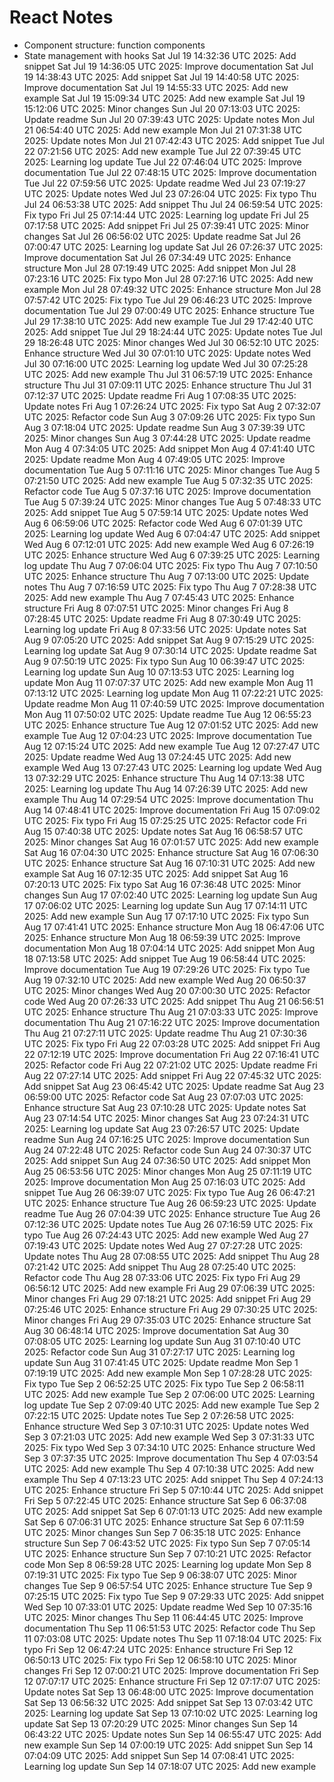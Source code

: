 # React Notes
- Component structure: function components
- State management with hooks
Sat Jul 19 14:32:36 UTC 2025: Add snippet
Sat Jul 19 14:36:05 UTC 2025: Improve documentation
Sat Jul 19 14:38:43 UTC 2025: Add snippet
Sat Jul 19 14:40:58 UTC 2025: Improve documentation
Sat Jul 19 14:55:33 UTC 2025: Add new example
Sat Jul 19 15:09:34 UTC 2025: Add new example
Sat Jul 19 15:12:06 UTC 2025: Minor changes
Sun Jul 20 07:13:03 UTC 2025: Update readme
Sun Jul 20 07:39:43 UTC 2025: Update notes
Mon Jul 21 06:54:40 UTC 2025: Add new example
Mon Jul 21 07:31:38 UTC 2025: Update notes
Mon Jul 21 07:42:43 UTC 2025: Add snippet
Tue Jul 22 07:21:56 UTC 2025: Add new example
Tue Jul 22 07:39:45 UTC 2025: Learning log update
Tue Jul 22 07:46:04 UTC 2025: Improve documentation
Tue Jul 22 07:48:15 UTC 2025: Improve documentation
Tue Jul 22 07:59:56 UTC 2025: Update readme
Wed Jul 23 07:19:27 UTC 2025: Update notes
Wed Jul 23 07:26:04 UTC 2025: Fix typo
Thu Jul 24 06:53:38 UTC 2025: Add snippet
Thu Jul 24 06:59:54 UTC 2025: Fix typo
Fri Jul 25 07:14:44 UTC 2025: Learning log update
Fri Jul 25 07:17:58 UTC 2025: Add snippet
Fri Jul 25 07:39:41 UTC 2025: Minor changes
Sat Jul 26 06:56:02 UTC 2025: Update readme
Sat Jul 26 07:00:47 UTC 2025: Learning log update
Sat Jul 26 07:26:37 UTC 2025: Improve documentation
Sat Jul 26 07:34:49 UTC 2025: Enhance structure
Mon Jul 28 07:19:49 UTC 2025: Add snippet
Mon Jul 28 07:23:16 UTC 2025: Fix typo
Mon Jul 28 07:27:16 UTC 2025: Add new example
Mon Jul 28 07:49:32 UTC 2025: Enhance structure
Mon Jul 28 07:57:42 UTC 2025: Fix typo
Tue Jul 29 06:46:23 UTC 2025: Improve documentation
Tue Jul 29 07:00:49 UTC 2025: Enhance structure
Tue Jul 29 17:38:10 UTC 2025: Add new example
Tue Jul 29 17:42:40 UTC 2025: Add snippet
Tue Jul 29 18:24:44 UTC 2025: Update notes
Tue Jul 29 18:26:48 UTC 2025: Minor changes
Wed Jul 30 06:52:10 UTC 2025: Enhance structure
Wed Jul 30 07:01:10 UTC 2025: Update notes
Wed Jul 30 07:16:00 UTC 2025: Learning log update
Wed Jul 30 07:25:28 UTC 2025: Add new example
Thu Jul 31 06:57:19 UTC 2025: Enhance structure
Thu Jul 31 07:09:11 UTC 2025: Enhance structure
Thu Jul 31 07:12:37 UTC 2025: Update readme
Fri Aug  1 07:08:35 UTC 2025: Update notes
Fri Aug  1 07:26:24 UTC 2025: Fix typo
Sat Aug  2 07:32:07 UTC 2025: Refactor code
Sun Aug  3 07:09:26 UTC 2025: Fix typo
Sun Aug  3 07:18:04 UTC 2025: Update readme
Sun Aug  3 07:39:39 UTC 2025: Minor changes
Sun Aug  3 07:44:28 UTC 2025: Update readme
Mon Aug  4 07:34:05 UTC 2025: Add snippet
Mon Aug  4 07:41:40 UTC 2025: Update readme
Mon Aug  4 07:49:05 UTC 2025: Improve documentation
Tue Aug  5 07:11:16 UTC 2025: Minor changes
Tue Aug  5 07:21:50 UTC 2025: Add new example
Tue Aug  5 07:32:35 UTC 2025: Refactor code
Tue Aug  5 07:37:16 UTC 2025: Improve documentation
Tue Aug  5 07:39:24 UTC 2025: Minor changes
Tue Aug  5 07:48:33 UTC 2025: Add snippet
Tue Aug  5 07:59:14 UTC 2025: Update notes
Wed Aug  6 06:59:06 UTC 2025: Refactor code
Wed Aug  6 07:01:39 UTC 2025: Learning log update
Wed Aug  6 07:04:47 UTC 2025: Add snippet
Wed Aug  6 07:12:01 UTC 2025: Add new example
Wed Aug  6 07:26:19 UTC 2025: Enhance structure
Wed Aug  6 07:39:25 UTC 2025: Learning log update
Thu Aug  7 07:06:04 UTC 2025: Fix typo
Thu Aug  7 07:10:50 UTC 2025: Enhance structure
Thu Aug  7 07:13:00 UTC 2025: Update notes
Thu Aug  7 07:16:59 UTC 2025: Fix typo
Thu Aug  7 07:28:38 UTC 2025: Add new example
Thu Aug  7 07:45:43 UTC 2025: Enhance structure
Fri Aug  8 07:07:51 UTC 2025: Minor changes
Fri Aug  8 07:28:45 UTC 2025: Update readme
Fri Aug  8 07:30:49 UTC 2025: Learning log update
Fri Aug  8 07:33:56 UTC 2025: Update notes
Sat Aug  9 07:05:20 UTC 2025: Add snippet
Sat Aug  9 07:15:29 UTC 2025: Learning log update
Sat Aug  9 07:30:14 UTC 2025: Update readme
Sat Aug  9 07:50:19 UTC 2025: Fix typo
Sun Aug 10 06:39:47 UTC 2025: Learning log update
Sun Aug 10 07:13:53 UTC 2025: Learning log update
Mon Aug 11 07:07:37 UTC 2025: Add new example
Mon Aug 11 07:13:12 UTC 2025: Learning log update
Mon Aug 11 07:22:21 UTC 2025: Update readme
Mon Aug 11 07:40:59 UTC 2025: Improve documentation
Mon Aug 11 07:50:02 UTC 2025: Update readme
Tue Aug 12 06:55:23 UTC 2025: Enhance structure
Tue Aug 12 07:01:52 UTC 2025: Add new example
Tue Aug 12 07:04:23 UTC 2025: Improve documentation
Tue Aug 12 07:15:24 UTC 2025: Add new example
Tue Aug 12 07:27:47 UTC 2025: Update readme
Wed Aug 13 07:24:45 UTC 2025: Add new example
Wed Aug 13 07:27:43 UTC 2025: Learning log update
Wed Aug 13 07:32:29 UTC 2025: Enhance structure
Thu Aug 14 07:13:38 UTC 2025: Learning log update
Thu Aug 14 07:26:39 UTC 2025: Add new example
Thu Aug 14 07:29:54 UTC 2025: Improve documentation
Thu Aug 14 07:48:41 UTC 2025: Improve documentation
Fri Aug 15 07:09:02 UTC 2025: Fix typo
Fri Aug 15 07:25:25 UTC 2025: Refactor code
Fri Aug 15 07:40:38 UTC 2025: Update notes
Sat Aug 16 06:58:57 UTC 2025: Minor changes
Sat Aug 16 07:01:57 UTC 2025: Add new example
Sat Aug 16 07:04:30 UTC 2025: Enhance structure
Sat Aug 16 07:06:30 UTC 2025: Enhance structure
Sat Aug 16 07:10:31 UTC 2025: Add new example
Sat Aug 16 07:12:35 UTC 2025: Add snippet
Sat Aug 16 07:20:13 UTC 2025: Fix typo
Sat Aug 16 07:36:48 UTC 2025: Minor changes
Sun Aug 17 07:02:40 UTC 2025: Learning log update
Sun Aug 17 07:06:02 UTC 2025: Learning log update
Sun Aug 17 07:14:11 UTC 2025: Add new example
Sun Aug 17 07:17:10 UTC 2025: Fix typo
Sun Aug 17 07:41:41 UTC 2025: Enhance structure
Mon Aug 18 06:47:06 UTC 2025: Enhance structure
Mon Aug 18 06:59:39 UTC 2025: Improve documentation
Mon Aug 18 07:04:14 UTC 2025: Add snippet
Mon Aug 18 07:13:58 UTC 2025: Add snippet
Tue Aug 19 06:58:44 UTC 2025: Improve documentation
Tue Aug 19 07:29:26 UTC 2025: Fix typo
Tue Aug 19 07:32:10 UTC 2025: Add new example
Wed Aug 20 06:50:37 UTC 2025: Minor changes
Wed Aug 20 07:00:30 UTC 2025: Refactor code
Wed Aug 20 07:26:33 UTC 2025: Add snippet
Thu Aug 21 06:56:51 UTC 2025: Enhance structure
Thu Aug 21 07:03:33 UTC 2025: Improve documentation
Thu Aug 21 07:16:22 UTC 2025: Improve documentation
Thu Aug 21 07:27:11 UTC 2025: Update readme
Thu Aug 21 07:30:36 UTC 2025: Fix typo
Fri Aug 22 07:03:28 UTC 2025: Add snippet
Fri Aug 22 07:12:19 UTC 2025: Improve documentation
Fri Aug 22 07:16:41 UTC 2025: Refactor code
Fri Aug 22 07:21:02 UTC 2025: Update readme
Fri Aug 22 07:27:14 UTC 2025: Add snippet
Fri Aug 22 07:45:32 UTC 2025: Add snippet
Sat Aug 23 06:45:42 UTC 2025: Update readme
Sat Aug 23 06:59:00 UTC 2025: Refactor code
Sat Aug 23 07:07:03 UTC 2025: Enhance structure
Sat Aug 23 07:10:28 UTC 2025: Update notes
Sat Aug 23 07:14:54 UTC 2025: Minor changes
Sat Aug 23 07:24:31 UTC 2025: Learning log update
Sat Aug 23 07:26:57 UTC 2025: Update readme
Sun Aug 24 07:16:25 UTC 2025: Improve documentation
Sun Aug 24 07:22:48 UTC 2025: Refactor code
Sun Aug 24 07:30:37 UTC 2025: Add snippet
Sun Aug 24 07:36:50 UTC 2025: Add snippet
Mon Aug 25 06:53:56 UTC 2025: Minor changes
Mon Aug 25 07:11:19 UTC 2025: Improve documentation
Mon Aug 25 07:16:03 UTC 2025: Add snippet
Tue Aug 26 06:39:07 UTC 2025: Fix typo
Tue Aug 26 06:47:21 UTC 2025: Enhance structure
Tue Aug 26 06:59:23 UTC 2025: Update readme
Tue Aug 26 07:04:39 UTC 2025: Enhance structure
Tue Aug 26 07:12:36 UTC 2025: Update notes
Tue Aug 26 07:16:59 UTC 2025: Fix typo
Tue Aug 26 07:24:43 UTC 2025: Add new example
Wed Aug 27 07:19:43 UTC 2025: Update notes
Wed Aug 27 07:27:28 UTC 2025: Update notes
Thu Aug 28 07:08:55 UTC 2025: Add snippet
Thu Aug 28 07:21:42 UTC 2025: Add snippet
Thu Aug 28 07:25:40 UTC 2025: Refactor code
Thu Aug 28 07:33:06 UTC 2025: Fix typo
Fri Aug 29 06:56:12 UTC 2025: Add new example
Fri Aug 29 07:06:39 UTC 2025: Minor changes
Fri Aug 29 07:18:21 UTC 2025: Add snippet
Fri Aug 29 07:25:46 UTC 2025: Enhance structure
Fri Aug 29 07:30:25 UTC 2025: Minor changes
Fri Aug 29 07:35:03 UTC 2025: Enhance structure
Sat Aug 30 06:48:14 UTC 2025: Improve documentation
Sat Aug 30 07:08:05 UTC 2025: Learning log update
Sun Aug 31 07:10:40 UTC 2025: Refactor code
Sun Aug 31 07:27:17 UTC 2025: Learning log update
Sun Aug 31 07:41:45 UTC 2025: Update readme
Mon Sep  1 07:19:19 UTC 2025: Add new example
Mon Sep  1 07:28:28 UTC 2025: Fix typo
Tue Sep  2 06:52:25 UTC 2025: Fix typo
Tue Sep  2 06:58:11 UTC 2025: Add new example
Tue Sep  2 07:06:00 UTC 2025: Learning log update
Tue Sep  2 07:09:40 UTC 2025: Add new example
Tue Sep  2 07:22:15 UTC 2025: Update notes
Tue Sep  2 07:26:58 UTC 2025: Enhance structure
Wed Sep  3 07:10:31 UTC 2025: Update notes
Wed Sep  3 07:21:03 UTC 2025: Add new example
Wed Sep  3 07:31:33 UTC 2025: Fix typo
Wed Sep  3 07:34:10 UTC 2025: Enhance structure
Wed Sep  3 07:37:35 UTC 2025: Improve documentation
Thu Sep  4 07:03:54 UTC 2025: Add new example
Thu Sep  4 07:10:38 UTC 2025: Add new example
Thu Sep  4 07:13:23 UTC 2025: Add snippet
Thu Sep  4 07:24:13 UTC 2025: Enhance structure
Fri Sep  5 07:10:44 UTC 2025: Add snippet
Fri Sep  5 07:22:45 UTC 2025: Enhance structure
Sat Sep  6 06:37:08 UTC 2025: Add snippet
Sat Sep  6 07:01:13 UTC 2025: Add new example
Sat Sep  6 07:06:31 UTC 2025: Enhance structure
Sat Sep  6 07:11:59 UTC 2025: Minor changes
Sun Sep  7 06:35:18 UTC 2025: Enhance structure
Sun Sep  7 06:43:52 UTC 2025: Fix typo
Sun Sep  7 07:05:14 UTC 2025: Enhance structure
Sun Sep  7 07:10:21 UTC 2025: Refactor code
Mon Sep  8 06:59:28 UTC 2025: Learning log update
Mon Sep  8 07:19:31 UTC 2025: Fix typo
Tue Sep  9 06:38:07 UTC 2025: Minor changes
Tue Sep  9 06:57:54 UTC 2025: Enhance structure
Tue Sep  9 07:25:15 UTC 2025: Fix typo
Tue Sep  9 07:29:33 UTC 2025: Add snippet
Wed Sep 10 07:33:01 UTC 2025: Update readme
Wed Sep 10 07:35:16 UTC 2025: Minor changes
Thu Sep 11 06:44:45 UTC 2025: Improve documentation
Thu Sep 11 06:51:53 UTC 2025: Refactor code
Thu Sep 11 07:03:08 UTC 2025: Update notes
Thu Sep 11 07:18:04 UTC 2025: Fix typo
Fri Sep 12 06:47:24 UTC 2025: Enhance structure
Fri Sep 12 06:50:13 UTC 2025: Fix typo
Fri Sep 12 06:58:10 UTC 2025: Minor changes
Fri Sep 12 07:00:21 UTC 2025: Improve documentation
Fri Sep 12 07:07:17 UTC 2025: Enhance structure
Fri Sep 12 07:17:07 UTC 2025: Update notes
Sat Sep 13 06:48:00 UTC 2025: Improve documentation
Sat Sep 13 06:56:32 UTC 2025: Add snippet
Sat Sep 13 07:03:42 UTC 2025: Learning log update
Sat Sep 13 07:10:02 UTC 2025: Learning log update
Sat Sep 13 07:20:29 UTC 2025: Minor changes
Sun Sep 14 06:43:22 UTC 2025: Update notes
Sun Sep 14 06:55:47 UTC 2025: Add new example
Sun Sep 14 07:00:19 UTC 2025: Add snippet
Sun Sep 14 07:04:09 UTC 2025: Add snippet
Sun Sep 14 07:08:41 UTC 2025: Learning log update
Sun Sep 14 07:18:07 UTC 2025: Add new example

